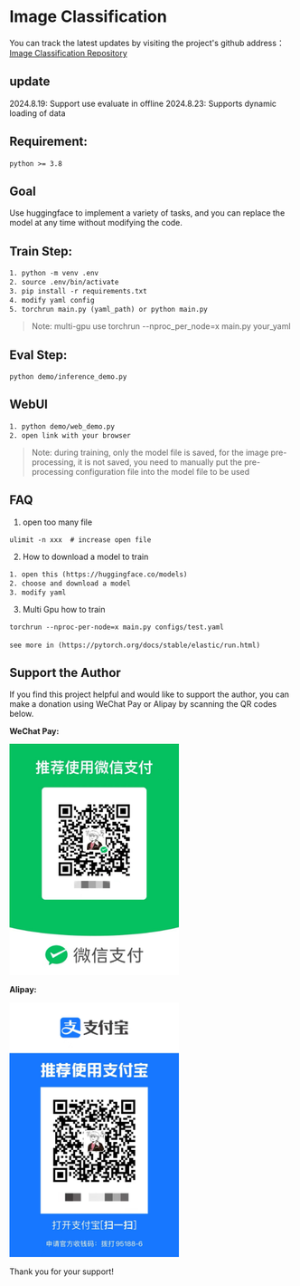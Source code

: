 # Image Classification

You can track the latest updates by visiting the project's github address：[Image Classification Repository](https://github.com/ciaoyizhen/image_classification)

## update
2024.8.19: Support use evaluate in offline
2024.8.23: Supports dynamic loading of data
## Requirement:

```
python >= 3.8
```

## Goal
Use huggingface to implement a variety of tasks, and you can replace the model at any time without modifying the code.

## Train Step:
```
1. python -m venv .env
2. source .env/bin/activate
3. pip install -r requirements.txt
4. modify yaml config
5. torchrun main.py (yaml_path) or python main.py
```
> Note: multi-gpu  use  torchrun --nproc_per_node=x main.py your_yaml

## Eval Step:
```
python demo/inference_demo.py
```

## WebUI
```
1. python demo/web_demo.py
2. open link with your browser
```

> Note: during training, only the model file is saved, for the image pre-processing, it is not saved, you need to manually put the pre-processing configuration file into the model file to be used

## FAQ
1. open too many file
```
ulimit -n xxx  # increase open file
```
2. How to download a model to train
```
1. open this (https://huggingface.co/models)
2. choose and download a model
3. modify yaml
```
3. Multi Gpu how to train
```
torchrun --nproc-per-node=x main.py configs/test.yaml

see more in (https://pytorch.org/docs/stable/elastic/run.html)
```


## Support the Author

If you find this project helpful and would like to support the author, you can make a donation using WeChat Pay or Alipay by scanning the QR codes below.

**WeChat Pay:**

<img src="assets/WeChat%20Pay.jpg" alt="WeChat Pay QR Code" width="300"/>

**Alipay:**

<img src="assets/Alipay.jpg" alt="WeChat Pay QR Code" width="300"/>


Thank you for your support!
